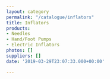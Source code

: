 ```yaml
---
layout: category
permalink: "/catalogue/inflators"
title: Inflators
products:
- Needles
- Hand/Foot Pumps
- Electric Inflators
photos: []
suppliers: []
date: '2019-03-29T23:07:33.000+00:00'

---
```

